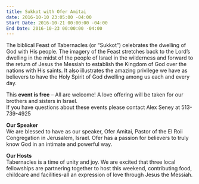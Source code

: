 ```yaml
---
title: Sukkot with Ofer Amitai
date: 2016-10-10 23:05:00 -04:00
Start Date: 2016-10-21 00:00:00 -04:00
End Date: 2016-10-23 00:00:00 -04:00
---
```


The biblical Feast of Tabernacles (or “Sukkot”) celebrates the dwelling of God with His people. The imagery of the Feast stretches back to the Lord’s dwelling in the midst of the people of Israel in the wilderness and forward to the return of Jesus the Messiah to establish the Kingdom of God over the nations with His saints. It also illustrates the amazing privilege we have as believers to have the Holy Spirit of God dwelling among us each and every day.

This **event is free** – All are welcome! A love offering will be taken for our brothers and sisters in Israel.\
If you have questions about these events please contact Alex Seney at 513-739-4925

**Our Speaker**\
We are blessed to have as our speaker, Ofer Amitai, Pastor of the El Roii Congregation in Jerusalem, Israel. Ofer has a passion for believers to truly know God in an intimate and powerful way.

**Our Hosts**\
Tabernacles is a time of unity and joy. We are excited that three local fellowships are partnering together to host this weekend, contributing food, childcare and facilities-all an expression of love through Jesus the Messiah.